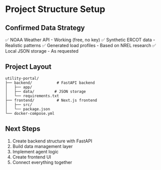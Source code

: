 # Project Structure Setup

## Confirmed Data Strategy
✅ NOAA Weather API - Working (free, no key)
✅ Synthetic ERCOT data - Realistic patterns
✅ Generated load profiles - Based on NREL research
✅ Local JSON storage - As requested

## Project Layout
```
utility-portal/
├── backend/           # FastAPI backend
│   ├── app/
│   ├── data/         # JSON storage
│   └── requirements.txt
├── frontend/          # Next.js frontend
│   ├── src/
│   └── package.json
└── docker-compose.yml
```

## Next Steps
1. Create backend structure with FastAPI
2. Build data management layer
3. Implement agent logic
4. Create frontend UI
5. Connect everything together
